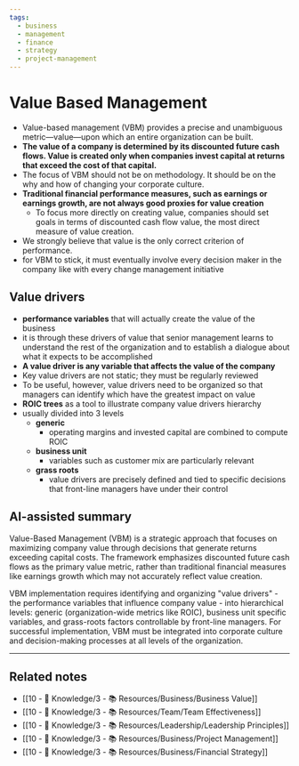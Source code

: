 ```yaml
---
tags:
  - business
  - management
  - finance
  - strategy
  - project-management
---
```


# Value Based Management

- Value-based management (VBM) provides a precise and unambiguous metric—value—upon which an entire organization can be built.
- **The value of a company is determined by its discounted future cash flows. Value is created only when companies invest capital at returns that exceed the cost of that capital.**
- The focus of VBM should not be on methodology. It should be on the why and how of changing your corporate culture.
- **Traditional financial performance measures, such as earnings or earnings growth, are not always good proxies for value creation**
	- To focus more directly on creating value, companies should set goals in terms of discounted cash flow value, the most direct measure of value creation.
- We strongly believe that value is the only correct criterion of performance.
- for VBM to stick, it must eventually involve every decision maker in the company like with every change management initiative

## Value drivers
- **performance variables** that will actually create the value of the business
- it is through these drivers of value that senior management learns to understand the rest of the organization and to establish a dialogue about what it expects to be accomplished
- **A value driver is any variable that affects the value of the company**
- Key value drivers are not static; they must be regularly reviewed
- To be useful, however, value drivers need to be organized so that managers can identify which have the greatest impact on value
- **ROIC trees** as a tool to illustrate company value drivers hierarchy
- usually divided into 3 levels
	- **generic**
		- operating margins and invested capital are combined to compute ROIC
	- **business unit**
		- variables such as customer mix are particularly relevant
	- **grass roots**
		- value drivers are precisely defined and tied to specific decisions that front-line managers have under their control

## AI-assisted summary

Value-Based Management (VBM) is a strategic approach that focuses on maximizing company value through decisions that generate returns exceeding capital costs. The framework emphasizes discounted future cash flows as the primary value metric, rather than traditional financial measures like earnings growth which may not accurately reflect value creation.

VBM implementation requires identifying and organizing "value drivers" - the performance variables that influence company value - into hierarchical levels: generic (organization-wide metrics like ROIC), business unit specific variables, and grass-roots factors controllable by front-line managers. For successful implementation, VBM must be integrated into corporate culture and decision-making processes at all levels of the organization.

---

## Related notes
- [[10 - 🧠 Knowledge/3 - 📚 Resources/Business/Business Value]]
- [[10 - 🧠 Knowledge/3 - 📚 Resources/Team/Team Effectiveness]]
- [[10 - 🧠 Knowledge/3 - 📚 Resources/Leadership/Leadership Principles]]
- [[10 - 🧠 Knowledge/3 - 📚 Resources/Business/Project Management]]
- [[10 - 🧠 Knowledge/3 - 📚 Resources/Business/Financial Strategy]]